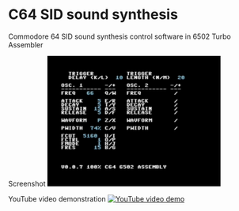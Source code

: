 # C64 SID sound synthesis

Commodore 64 SID sound synthesis control software in 6502 Turbo Assembler

Screenshot
[![Screenshot](/Screenshots/UIthumb.png)](/Screenshots/UI.png)

YouTube video demonstration
[![YouTube video demo](https://img.youtube.com/vi/2O-NWhqpgJ4/0.jpg)](https://www.youtube.com/watch?v=2O-NWhqpgJ4)
